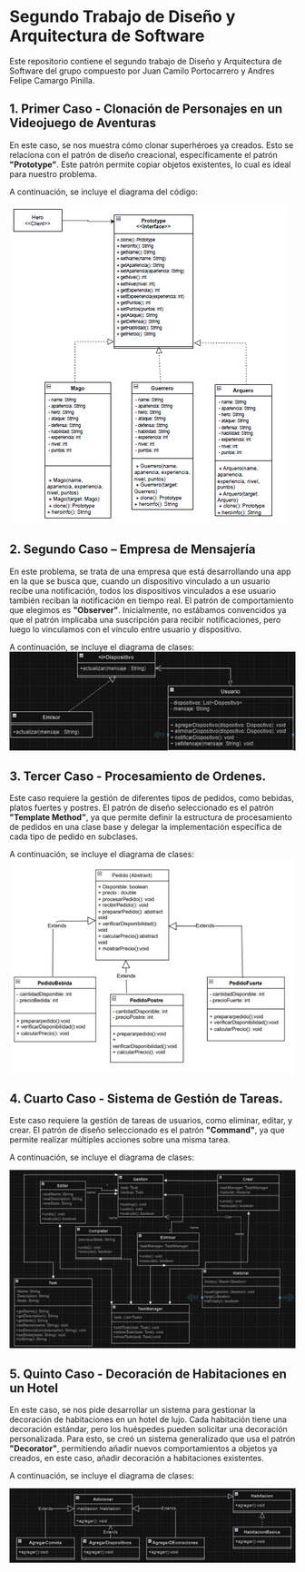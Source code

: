 # Segundo Trabajo de Diseño y Arquitectura de Software

Este repositorio contiene el segundo trabajo de Diseño y Arquitectura de Software del grupo compuesto por Juan Camilo Portocarrero y Andres Felipe Camargo Pinilla.

## 1. Primer Caso - Clonación de Personajes en un Videojuego de Aventuras

En este caso, se nos muestra cómo clonar superhéroes ya creados. Esto se relaciona con el patrón de diseño creacional, específicamente el patrón **"Prototype"**. Este patrón permite copiar objetos existentes, lo cual es ideal para nuestro problema.

A continuación, se incluye el diagrama del código:

![image](https://github.com/Andrescampi/DisenoYArquitectura/blob/master/caso1.png)


## 2. Segundo Caso – Empresa de Mensajería

En este problema, se trata de una empresa que está desarrollando una app en la que se busca que, cuando un dispositivo vinculado a un usuario recibe una notificación, todos los dispositivos vinculados a ese usuario también reciban la notificación en tiempo real. El patrón de comportamiento que elegimos es **"Observer"**. Inicialmente, no estábamos convencidos ya que el patrón implicaba una suscripción para recibir notificaciones, pero luego lo vinculamos con el vínculo entre usuario y dispositivo.

A continuación, se incluye el diagrama de clases:
![image](https://github.com/Andrescampi/DisenoYArquitectura/blob/master/caso2.png)



## 3. Tercer Caso - Procesamiento de Ordenes.

Este caso requiere la gestión de diferentes tipos de pedidos, como bebidas, platos fuertes y postres. El patrón de diseño seleccionado es el patrón **"Template Method"**, ya que permite definir la estructura de procesamiento de pedidos en una clase base y delegar la implementación específica de cada tipo de pedido en subclases.

A continuación, se incluye el diagrama de clases:
![image](https://github.com/Andrescampi/DisenoYArquitectura/blob/master/caso3.png)

## 4. Cuarto Caso - Sistema de Gestión de Tareas.

Este caso requiere la gestión de tareas de usuarios, como eliminar, editar, y crear. El patrón de diseño seleccionado es el patrón **"Command"**, ya que permite realizar múltiples acciones sobre una misma tarea.

A continuación, se incluye el diagrama de clases:

![image](https://github.com/Andrescampi/DisenoYArquitectura/blob/master/caso4.png)


## 5. Quinto Caso - Decoración de Habitaciones en un Hotel

En este caso, se nos pide desarrollar un sistema para gestionar la decoración de habitaciones en un hotel de lujo. Cada habitación tiene una decoración estándar, pero los huéspedes pueden solicitar una decoración personalizada. Para esto, se creó un sistema generalizado que usa el patrón **"Decorator"**, permitiendo añadir nuevos comportamientos a objetos ya creados, en este caso, añadir decoración a habitaciones existentes.

A continuación, se incluye el diagrama de clases:

![image](https://github.com/Andrescampi/DisenoYArquitectura/blob/master/caso5.png)

